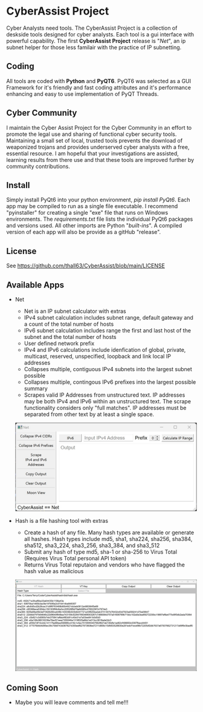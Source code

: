 # CyberAssist Project  
Cyber Analysts need tools. The CyberAssist Project is a collection of deskside tools designed for cyber analysts. Each tool is a gui interface with powerful capability. The first **CyberAssist Project** release is "*Net*", an ip subnet helper for those less familair with the practice of IP subnetting.  

## Coding
All tools are coded with **Python** and **PyQT6**. PyQT6 was selected as a GUI Framework for it's friendly and fast coding attributes and it's performance enhancing and easy to use implementation of PyQT Threads.

## Cyber Community
I maintain the Cyber Assist Project for the Cyber Community in an effort to promote the legal use and sharing of functional cyber security tools. Maintaining a small set of local, trusted tools prevents the download of weaponized trojans and provides underserved cyber analysts with a free, essential resource. I am hopeful that your investigations are assisted, learning results from there use and that these tools are improved further by community contributions.

## Install
Simply install PyQt6 into your python environment, *pip install PyQt6*. Each app may be compiled to run as a single file executable. I recommend "pyinstaller" for creating a single "exe" file that runs on Windows environments. The *requirements.txt* file lists the individual PyQt6 packages and versions used. All other imports are Python "*built-ins*". A compiled version of each app will also be provide as a gitHub "release".

## License
See https://github.com/thall63/CyberAssist/blob/main/LICENSE

## Available Apps
- Net
  - Net is an IP subnet calculator with extras
  - IPv4 subnet calculation includes subnet range, default gateway and a count of the total number of hosts
  - IPv6 subnet calculation includes range the first and last host of the subnet and the total number of hosts
  - User defined network prefix
  - IPv4 and IPv6 calculations include idenfication of global, private, multicast, reserved, unspecified, loopback and link local IP addresses
  - Collapses multiple, contiguous IPv4 subnets into the largest subnet possible
  - Collapses multiple, contingous IPv6 prefixes into the largest possible summary
  - Scrapes valid IP Addresses from unstructured text. IP addresses may be both IPv4 and IPv6 within an unstructured text. The scrape functionality considers only "full matches". IP addresses must be separated from other text by at least a single space.

  ![](net/net_screenshot.jpg)

- Hash is a file hashing tool with extras
  - Create a hash of any file. Many hash types are available or generate all hashes. Hash types include md5, sha1, sha224, sha256, sha384, sha512, sha3_224, sha3_256, sha3_384, and sha3_512
  - Submit any hash of type md5, sha-1 or sha-256 to Virus Total (Requires Virus Total personal API token)
  - Returns Virus Total reputaion and vendors who have flagged the hash value as malicious

  ![](hash/hash_screenshot.jpg)


## Coming Soon
- Maybe you will leave comments and tell me!!!
